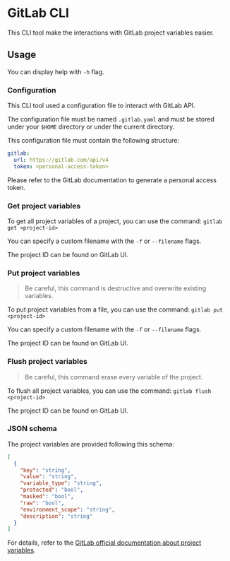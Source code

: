 # GitLab CLI

This CLI tool make the interactions with GitLab project variables easier.

## Usage

You can display help with `-h` flag.

### Configuration

This CLI tool used a configuration file to interact with GitLab API.

The configuration file must be named `.gitlab.yaml` and must be stored under your `$HOME`
directory or under the current directory.

This configuration file must contain the following structure:
```yaml
gitlab:
  url: https://gitlab.com/api/v4
  token: <personal-access-token>
```

Please refer to the GitLab documentation to generate a personal access token.

### Get project variables

To get all project variables of a project, you can use the command:
`gitlab get <project-id>`

You can specify a custom filename with the `-f` or `--filename` flags.

The project ID can be found on GitLab UI.

### Put project variables

> Be careful, this command is destructive and overwrite existing variables.

To put project variables from a file, you can use the command:
`gitlab put <project-id>`

You can specify a custom filename with the `-f` or `--filename` flags.

The project ID can be found on GitLab UI.

### Flush project variables

> Be careful, this command erase every variable of the project.

To flush all project variables, you can use the command:
`gitlab flush <project-id>`

The project ID can be found on GitLab UI.

### JSON schema

The project variables are provided following this schema:

```json
[
  {
    "key": "string",
    "value": "string",
    "variable_type": "string",
    "protected": "bool",
    "masked": "bool",
    "raw": "bool",
    "environment_scope": "string",
    "description": "string"
  }
]
```

For details, refer to the [GitLab official documentation about project variables](https://docs.gitlab.com/ee/api/project_level_variables.html).
